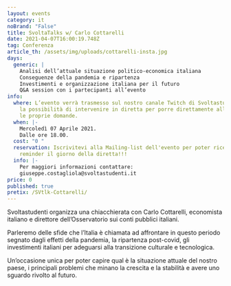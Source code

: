 ```yaml
---
layout: events
category: it
noBrand: "False"
title: SvoltaTalks w/ Carlo Cottarelli
date: 2021-04-07T16:00:19.748Z
tag: Conferenza
article_th: /assets/img/uploads/cottarelli-insta.jpg
days:
  generic: |
    Analisi dell’attuale situazione politico-economica italiana
    Conseguenze della pandemia e ripartenza
    Investimenti e organizzazione italiana per il futuro
    Q&A session con i partecipanti all’evento
info:
  where: L’evento verrà trasmesso sul nostro canale Twitch di Svoltastudenti, con
    la possibilità di intervenire in diretta per porre direttamente all’ospite
    le proprie domande.
  when: |-
    Mercoledì 07 Aprile 2021.
    Dalle ore 18.00.
  cost: "0 "
  reservation: Iscrivitevi alla Mailing-list dell'evento per poter ricevere un
    reminder il giorno della diretta!!!
  info: |-
    Per maggiori informazioni contattare:
    giuseppe.costagliola@svoltastudenti.it
price: 0
published: true
pretix: /SVtlk-Cottarelli/
---
```

Svoltastudenti organizza una chiacchierata con Carlo Cottarelli, economista italiano e direttore dell’Osservatorio sui conti pubblici italiani.

Parleremo delle sfide che l’Italia è chiamata ad affrontare in questo periodo segnato dagli effetti della pandemia, la ripartenza post-covid, gli investimenti italiani per adeguarsi alla transizione culturale e tecnologica.

Un’occasione unica per poter capire qual è la situazione attuale del nostro paese, i principali problemi che minano la crescita e la stabilità e avere uno sguardo rivolto al futuro.
